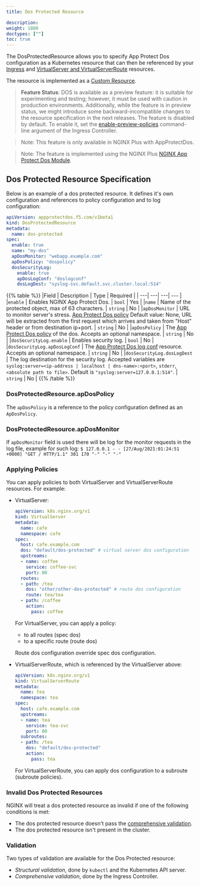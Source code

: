 ```yaml
---
title: Dos Protected Resource

description: 
weight: 1800
doctypes: [""]
toc: true
---
```



The DosProtectedResource allows you to specify App Protect Dos configuration as a Kubernetes resource that can then be referenced by your [Ingress](/nginx-ingress-controller/configuration/ingress-resources/basic-configuration) and [VirtualServer and VirtualServerRoute](/nginx-ingress-controller/configuration/virtualserver-and-virtualserverroute-resources/) resources.

The resource is implemented as a [Custom Resource](https://kubernetes.io/docs/concepts/extend-kubernetes/api-extension/custom-resources/).

> **Feature Status**: DOS is available as a preview feature: it is suitable for experimenting and testing; however, it must be used with caution in production environments. Additionally, while the feature is in preview status, we might introduce some backward-incompatible changes to the resource specification in the next releases. The feature is disabled by default. To enable it, set the [enable-preview-policies](/nginx-ingress-controller/configuration/global-configuration/command-line-arguments/#cmdoption-enable-preview-policies) command-line argument of the Ingress Controller.

> Note: This feature is only available in NGINX Plus with AppProtectDos.

> Note: The feature is implemented using the NGINX Plus [NGINX App Protect Dos Module](https://docs.nginx.com/nginx-app-protect-dos/configuration/).


## Dos Protected Resource Specification

Below is an example of a dos protected resource. It defines it's own configuration and references to policy configuration and to log configuration:
```yaml
apiVersion: appprotectdos.f5.com/v1beta1
kind: DosProtectedResource
metadata:
  name: dos-protected
spec:
  enable: true
  name: "my-dos"
  apDosMonitor: "webapp.example.com"
  apDosPolicy: "dospolicy"
  dosSecurityLog:
    enable: true
    apDosLogConf: "doslogconf"
    dosLogDest: "syslog-svc.default.svc.cluster.local:514"

```

{{% table %}}
|Field | Description | Type | Required |
| ---| ---| ---| --- |
|``enable`` | Enables NGINX App Protect Dos. | ``bool`` | Yes |
|``name`` | Name of the protected object, max of 63 characters. | ``string`` | No |
|``apDosMonitor`` | URL to monitor server's stress. [App Protect Dos policy](#dosprotectedresourceapdosmonitor) Default value: None, URL will be extracted from the first request which arrives and taken from "Host" header or from destination ip+port. | ``string`` | No |
|``apDosPolicy`` | The [App Protect Dos policy](#dosprotectedresourceapdospolicy) of the dos. Accepts an optional namespace. | ``string`` | No |
|``dosSecurityLog.enable`` | Enables security log. | ``bool`` | No |
|``dosSecurityLog.apDosLogConf`` | The [App Protect Dos log conf](/nginx-ingress-controller/app-protect-dos/configuration/#app-protect-dos-logs) resource. Accepts an optional namespace. | ``string`` | No |
|``dosSecurityLog.dosLogDest`` | The log destination for the security log. Accepted variables are ``syslog:server=<ip-address | localhost | dns-name>:<port>``, ``stderr``, ``<absolute path to file>``. Default is ``"syslog:server=127.0.0.1:514"``. | ``string`` | No |
{{% /table %}}

### DosProtectedResource.apDosPolicy

The `apDosPolicy` is a reference to the policy configuration defined as an `ApDosPolicy`.

### DosProtectedResource.apDosMonitor

If `apDosMonitor` field is used there will be log for the monitor requests in the log file, example for such log: 
`$ 127.0.0.1 - - [27/Aug/2021:01:24:51 +0000] "GET / HTTP/1.1" 301 170 "-" "-" "-"`

### Applying Policies

You can apply policies to both VirtualServer and VirtualServerRoute resources. For example:
  * VirtualServer:
    ```yaml
    apiVersion: k8s.nginx.org/v1
    kind: VirtualServer
    metadata:
      name: cafe
      namespace: cafe
    spec:
      host: cafe.example.com
      dos: "default/dos-protected" # virtual server dos configuration
      upstreams:
      - name: coffee
        service: coffee-svc
        port: 80
      routes:
      - path: /tea
        dos: "other/other-dos-protected" # route dos configuration
        route: tea/tea
      - path: /coffee
        action:
          pass: coffee
      ```

      For VirtualServer, you can apply a policy:
      - to all routes (spec dos)
      - to a specific route (route dos)

      Route dos configuration override spec dos configuration.
  
  * VirtualServerRoute, which is referenced by the VirtualServer above:
    ```yaml
    apiVersion: k8s.nginx.org/v1
    kind: VirtualServerRoute
    metadata:
      name: tea
      namespace: tea
    spec:
      host: cafe.example.com
      upstreams:
      - name: tea
        service: tea-svc
        port: 80
      subroutes:
      - path: /tea
        dos: "default/dos-protected"
        action:
          pass: tea
    ```

    For VirtualServerRoute, you can apply dos configuration to a subroute (subroute policies).

### Invalid Dos Protected Resources

NGINX will treat a dos protected resource as invalid if one of the following conditions is met:
* The dos protected resource doesn't pass the [comprehensive validation](#comprehensive-validation).
* The dos protected resource isn't present in the cluster.

### Validation

Two types of validation are available for the Dos Protected resource:
* *Structural validation*, done by `kubectl` and the Kubernetes API server.
* *Comprehensive validation*, done by the Ingress Controller.
